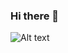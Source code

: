 ### Hi there 👋

![Alt text](https://spotify-recently-played-readme.vercel.app/api?user=c881mhcn9uyiufvboifs02lf0)

<!--
**inouelis/inouelis** is a ✨ _special_ ✨ repository because its `README.md` (this file) appears on your GitHub profile.

Here are some ideas to get you started:

- 🔭 I’m currently working on ...
- 🌱 I’m currently learning ...
- 👯 I’m looking to collaborate on ...
- 🤔 I’m looking for help with ...
- 💬 Ask me about ...
- 📫 How to reach me: ...
- 😄 Pronouns: ...
- ⚡ Fun fact: ...
-->
